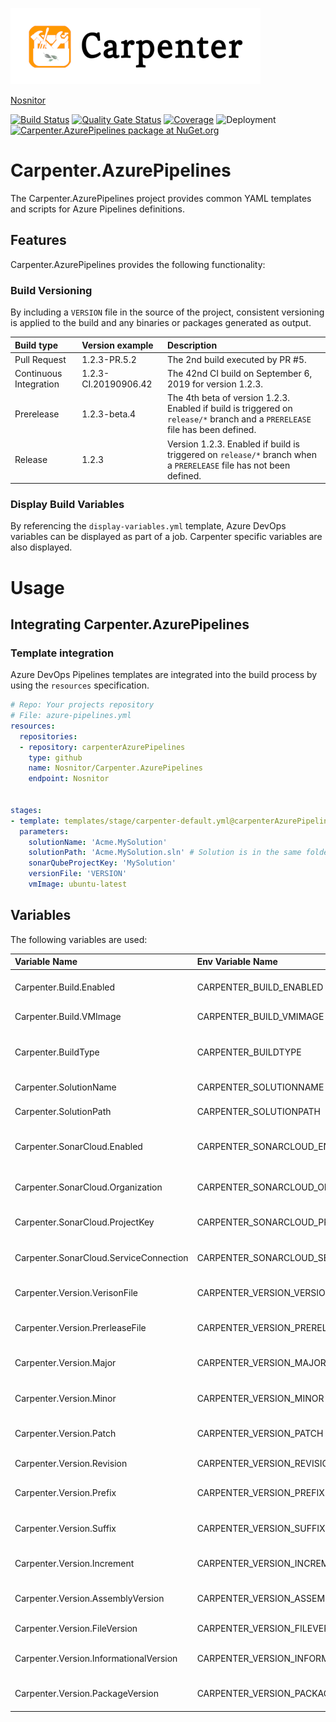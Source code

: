 ![Carpenter](media/Carpenter-Title_400x122.png)

[Nosnitor](https://rcsit.com)

[![Build Status](https://dev.azure.com/nosnitor/Carpenter/_apis/build/status/Nosnitor.Carpenter.AzurePipelines?branchName=master)](https://dev.azure.com/nosnitor/Carpenter/_build/latest?definitionId=61&branchName=master)
[![Quality Gate Status](https://sonarcloud.io/api/project_badges/measure?project=Nosnitor_Carpenter.AzurePipelines&metric=alert_status)](https://sonarcloud.io/dashboard?id=Nosnitor_Carpenter.AzurePipelines)
[![Coverage](https://sonarcloud.io/api/project_badges/measure?project=Nosnitor_Carpenter.AzurePipelines&metric=coverage)](https://sonarcloud.io/dashboard?id=Nosnitor_Carpenter.AzurePipelines)
![Deployment](https://vsrm.dev.azure.com/nosnitor/_apis/public/Release/badge/7e342f2c-9b69-45df-8ef7-b8ad9e3388c5/1/6) 
[![Carpenter.AzurePipelines package at NuGet.org](https://feeds.dev.azure.com/nosnitor/_apis/public/Packaging/Feeds/ce90d72e-2e21-479e-a251-735363b85cb7/Packages/63bdcfda-244d-4ae6-9b8d-30b9db95f814/Badge)](https://www.nuget.org/packages/Carpenter.AzurePipelines/)

# Carpenter.AzurePipelines

The Carpenter.AzurePipelines project provides common YAML templates and scripts for Azure
Pipelines definitions.

## Features
Carpenter.AzurePipelines provides the following functionality:

### Build Versioning

By including a `VERSION` file in the source of the project, consistent versioning is applied to the
build and any binaries or packages generated as output.

| Build type | Version example | Description
|:--|:--|:--|
| Pull Request | 1.2.3-PR.5.2 | The 2nd build executed by PR #5. |
| Continuous Integration | 1.2.3-CI.20190906.42 | The 42nd CI build on September 6, 2019 for version 1.2.3. |
| Prerelease | 1.2.3-beta.4 | The 4th beta of version 1.2.3. Enabled if build is triggered on ```release/*``` branch and a ```PRERELEASE``` file has been defined.|
| Release | 1.2.3 | Version 1.2.3. Enabled if build is triggered on ```release/*``` branch when a ```PRERELEASE``` file has not been defined. |

### Display Build Variables

By referencing the ```display-variables.yml``` template, Azure DevOps variables can be
displayed as part of a job. Carpenter specific variables are also displayed.

# Usage

## Integrating Carpenter.AzurePipelines

### Template integration

Azure DevOps Pipelines templates are integrated into the build process by using the
`resources` specification.

```YAML
# Repo: Your projects repository
# File: azure-pipelines.yml
resources:
  repositories:
  - repository: carpenterAzurePipelines
    type: github
    name: Nosnitor/Carpenter.AzurePipelines
    endpoint: Nosnitor


stages:
- template: templates/stage/carpenter-default.yml@carpenterAzurePipelines
  parameters:
    solutionName: 'Acme.MySolution'
    solutionPath: 'Acme.MySolution.sln' # Solution is in the same folder as azure-pipelines.yml
    sonarQubeProjectKey: 'MySolution'
    versionFile: 'VERSION'
    vmImage: ubuntu-latest
```

## Variables

The following variables are used:

| Variable Name | Env Variable Name | Parameter Name | Default Value | Description |
|:--|:--|:--|:--|:--|
| Carpenter.Build.Enabled | CARPENTER_BUILD_ENABLED | buildEnabled | true, if solution exists | Should the build, test and analyze job be exectued?
| Carpenter.Build.VMImage | CARPENTER_BUILD_VMIMAGE | vmImage | ubuntu-latest | The VM Image to use for build steps. |
| Carpenter.BuildType | CARPENTER_BUILDTYPE | | | The type of build being performed. (e.g. PR, CI, Prerelease, Release) |
| Carpenter.SolutionName | CARPENTER_SOLUTIONNAME | solutionName | $(Build.DefinitionName) | The name of the solution. |
| Carpenter.SolutionPath | CARPENTER_SOLUTIONPATH | solutionPath | $(Carpenter.SolutionName).sln | The path to the solution file. |
| Carpenter.SonarCloud.Enabled | CARPENTER_SONARCLOUD_ENABLED | sonarCloudEnabled | true if other values present | Are SonarCloud steps enabled for the build, test, and analyze job?
| Carpenter.SonarCloud.Organization | CARPENTER_SONARCLOUD_ORGANIZATION | sonarCloudOrganization | | The SonarCloud Organization that the project is under. |
| Carpenter.SonarCloud.ProjectKey | CARPENTER_SONARCLOUD_PROJECTKEY | sonarCloudProjectKey | | The SonarCloud project key used by the project. |
| Carpenter.SonarCloud.ServiceConnection | CARPENTER_SONARCLOUD_SERVICECONNECTION | sonarCloudServiceConnection | | The Azure DevOps SonarCloud service connection. |
| Carpenter.Version.VerisonFile | CARPENTER_VERSION_VERSIONFILE | versionFile | VERSION file in project root| The VERSION file to use for project versioning. |
| Carpenter.Version.PrerleaseFile | CARPENTER_VERSION_PRERELEASEFILE | prereleaseFile | PRERELEASE file in project root | The PRERELEASE file used to label prerelease versions. |
| Carpenter.Version.Major | CARPENTER_VERSION_MAJOR | | | The major portion of the SemVer build version. |
| Carpenter.Version.Minor | CARPENTER_VERSION_MINOR | | | The minor portion of the SemVer build version. |
| Carpenter.Version.Patch | CARPENTER_VERSION_PATCH | | | The patch portion of the SemVer build version. |
| Carpenter.Version.Revision | CARPENTER_VERSION_REVISION | | | The revision portion of the File version. |
| Carpenter.Version.Prefix | CARPENTER_VERSION_PREFIX | | {major}.{minor}.{patch} | The prefix portion of the SemVer build version. |
| Carpenter.Version.Suffix | CARPENTER_VERSION_SUFFIX | | | The suffix portion of the SemVer build version. |
| Carpenter.Version.Increment | CARPENTER_VERSION_INCREMENT | | | The increment portion of pre-release builds. |
| Carpenter.Version.AssemblyVersion | CARPENTER_VERSION_ASSEMBLYVERSION | | | The AssemblyVersion used for assemblies. |
| Carpenter.Version.FileVersion | CARPENTER_VERSION_FILEVERSION | | | The FileVersion used for assemblies. |
| Carpenter.Version.InformationalVersion | CARPENTER_VERSION_INFORMATIONALVERSION | | | The InformationalVersion used for assemblies. |
| Carpenter.Version.PackageVersion | CARPENTER_VERSION_PACKAGEVERSION | | | The SemVer build version applied to packages. |
